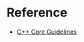 # Reference

* [C++ Core Guidelines](https://github.com/isocpp/CppCoreGuidelines/blob/master/CppCoreGuidelines.md)



